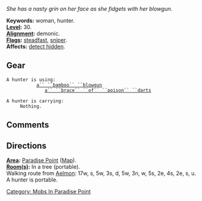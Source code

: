 *She has a nasty grin on her face as she fidgets with her blowgun.*

**Keywords:** woman, hunter.  
**[Level](Level "wikilink"):** 30.  
**[Alignment](Alignment "wikilink"):** demonic.  
**[Flags](:Category:_Mob_Types "wikilink"):**
[steadfast](Sentinel_Mobs "wikilink"),
[sniper](Sniping_Mobs "wikilink").  
**Affects:** [detect hidden](Detect_Hidden "wikilink").  

## Gear

`A hunter is using:`  
<wielded>`           `[`a`` ``bamboo`` ``blowgun`](Bamboo_Blowgun "wikilink")  
<held>`              `[`a`` ``brace`` ``of`` ``poison`` ``darts`](Poison_Darts "wikilink")

`A hunter is carrying:`  
`     Nothing.`

## Comments

## Directions

**[Area](:Category:_Areas "wikilink"):** [Paradise
Point](:Category:_Paradise_Point "wikilink")
([Map](Paradise_Point_Map "wikilink")).  
**[Room(s)](:Category:_Rooms "wikilink"):** In a tree (portable).  
Walking route from [Aelmon](Aelmon "wikilink"): 17w, s, 5w, 3s, d, 5w,
3n, w, 5s, 2e, 4s, 2e, s, u.  
A hunter is portable.  

[Category: Mobs In Paradise
Point](Category:_Mobs_In_Paradise_Point "wikilink")
